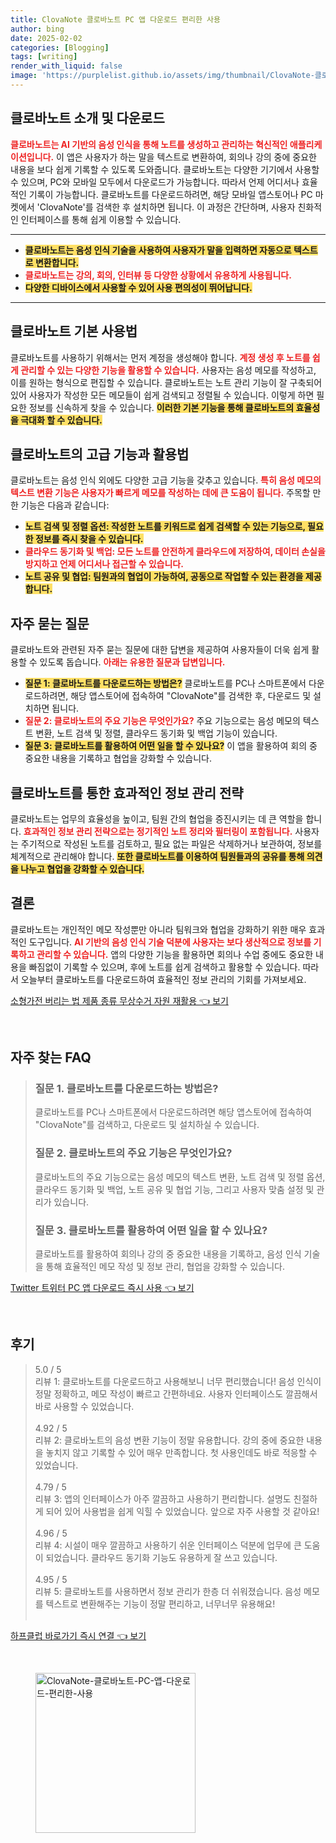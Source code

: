 ```yaml
---
title: ClovaNote 클로바노트 PC 앱 다운로드 편리한 사용
author: bing
date: 2025-02-02
categories: [Blogging]
tags: [writing]
render_with_liquid: false
image: 'https://purplelist.github.io/assets/img/thumbnail/ClovaNote-클로바노트-PC-앱-다운로드-편리한-사용.webp'
---
```



<h2 id='클로바노트_소개'>클로바노트 소개 및 다운로드</h2>

<p><b><span style="color: #ee2323;">클로바노트는 AI 기반의 음성 인식을 통해 노트를 생성하고 관리하는 혁신적인 애플리케이션입니다.</span></b> 이 앱은 사용자가 하는 말을 텍스트로 변환하여, 회의나 강의 중에 중요한 내용을 보다 쉽게 기록할 수 있도록 도와줍니다. 클로바노트는 다양한 기기에서 사용할 수 있으며, PC와 모바일 모두에서 다운로드가 가능합니다. 따라서 언제 어디서나 효율적인 기록이 가능합니다. 클로바노트를 다운로드하려면, 해당 모바일 앱스토어나 PC 마켓에서 'ClovaNote'를 검색한 후 설치하면 됩니다. 이 과정은 간단하며, 사용자 친화적인 인터페이스를 통해 쉽게 이용할 수 있습니다.</p>

<hr />

<ul>
    <li><b><span style="background-color: #ffe066;">클로바노트는 음성 인식 기술을 사용하여 사용자가 말을 입력하면 자동으로 텍스트로 변환합니다.</span></b></li>
    <li><b><span style="color: #ee2323;">클로바노트는 강의, 회의, 인터뷰 등 다양한 상황에서 유용하게 사용됩니다.</span></b></li>
    <li><b><span style="background-color: #ffe066;">다양한 디바이스에서 사용할 수 있어 사용 편의성이 뛰어납니다.</span></b></li>
</ul>

<hr />

<h2 id='클로바노트_기본_사용법'>클로바노트 기본 사용법</h2>

<p>클로바노트를 사용하기 위해서는 먼저 계정을 생성해야 합니다. <b><span style="color: #ee2323;">계정 생성 후 노트를 쉽게 관리할 수 있는 다양한 기능을 활용할 수 있습니다.</span></b> 사용자는 음성 메모를 작성하고, 이를 원하는 형식으로 편집할 수 있습니다. 클로바노트는 노트 관리 기능이 잘 구축되어 있어 사용자가 작성한 모든 메모들이 쉽게 검색되고 정렬될 수 있습니다. 이렇게 하면 필요한 정보를 신속하게 찾을 수 있습니다. <b><span style="background-color: #ffe066;">이러한 기본 기능을 통해 클로바노트의 효율성을 극대화 할 수 있습니다.</span></b></p>

<h2 id='클로바노트_고급_기능'>클로바노트의 고급 기능과 활용법</h2>

<p>클로바노트는 음성 인식 외에도 다양한 고급 기능을 갖추고 있습니다. <b><span style="color: #ee2323;">특히 음성 메모의 텍스트 변환 기능은 사용자가 빠르게 메모를 작성하는 데에 큰 도움이 됩니다.</span></b> 주목할 만한 기능은 다음과 같습니다:</p>

<ul>
    <li><b><span style="background-color: #ffe066;">노트 검색 및 정렬 옵션: 작성한 노트를 키워드로 쉽게 검색할 수 있는 기능으로, 필요한 정보를 즉시 찾을 수 있습니다.</span></b></li>
    <li><b><span style="color: #ee2323;">클라우드 동기화 및 백업: 모든 노트를 안전하게 클라우드에 저장하여, 데이터 손실을 방지하고 언제 어디서나 접근할 수 있습니다.</span></b></li>
    <li><b><span style="background-color: #ffe066;">노트 공유 및 협업: 팀원과의 협업이 가능하여, 공동으로 작업할 수 있는 환경을 제공합니다.</span></b></li>
</ul>

<h2 id='클로바노트_질문'>자주 묻는 질문</h2>

<p>클로바노트와 관련된 자주 묻는 질문에 대한 답변을 제공하여 사용자들이 더욱 쉽게 활용할 수 있도록 돕습니다. <b><span style="color: #ee2323;">아래는 유용한 질문과 답변입니다.</span></b></p>

<ul>
    <li><b><span style="background-color: #ffe066;">질문 1: 클로바노트를 다운로드하는 방법은?</span></b> 클로바노트를 PC나 스마트폰에서 다운로드하려면, 해당 앱스토어에 접속하여 "ClovaNote"를 검색한 후, 다운로드 및 설치하면 됩니다.</li>
    <li><b><span style="color: #ee2323;">질문 2: 클로바노트의 주요 기능은 무엇인가요?</span></b> 주요 기능으로는 음성 메모의 텍스트 변환, 노트 검색 및 정렬, 클라우드 동기화 및 백업 기능이 있습니다.</li>
    <li><b><span style="background-color: #ffe066;">질문 3: 클로바노트를 활용하여 어떤 일을 할 수 있나요?</span></b> 이 앱을 활용하여 회의 중 중요한 내용을 기록하고 협업을 강화할 수 있습니다.</li>
</ul>

<h2 id='클로바노트_효과'>클로바노트를 통한 효과적인 정보 관리 전략</h2>

<p>클로바노트는 업무의 효율성을 높이고, 팀원 간의 협업을 증진시키는 데 큰 역할을 합니다. <b><span style="color: #ee2323;">효과적인 정보 관리 전략으로는 정기적인 노트 정리와 필터링이 포함됩니다.</span></b> 사용자는 주기적으로 작성된 노트를 검토하고, 필요 없는 파일은 삭제하거나 보관하여, 정보를 체계적으로 관리해야 합니다. <b><span style="background-color: #ffe066;">또한 클로바노트를 이용하여 팀원들과의 공유를 통해 의견을 나누고 협업을 강화할 수 있습니다.</span></b></p>

<h2 id='클로바노트_결론'>결론</h2>

<p>클로바노트는 개인적인 메모 작성뿐만 아니라 팀워크와 협업을 강화하기 위한 매우 효과적인 도구입니다. <b><span style="color: #ee2323;">AI 기반의 음성 인식 기술 덕분에 사용자는 보다 생산적으로 정보를 기록하고 관리할 수 있습니다.</span></b> 앱의 다양한 기능을 활용하면 회의나 수업 중에도 중요한 내용을 빠짐없이 기록할 수 있으며, 후에 노트를 쉽게 검색하고 활용할 수 있습니다. 따라서 오늘부터 클로바노트를 다운로드하여 효율적인 정보 관리의 기회를 가져보세요.</p>


<p><a class="click-button" title="소형가전 버리는 법 제품 종류 무상수거 자원 재활용" href="https://purplelist.github.io/posts/%EC%86%8C%ED%98%95%EA%B0%80%EC%A0%84-%EB%B2%84%EB%A6%AC%EB%8A%94-%EB%B2%95-%EC%A0%9C%ED%92%88-%EC%A2%85%EB%A5%98-%EB%AC%B4%EC%83%81%EC%88%98%EA%B1%B0-%EC%9E%90%EC%9B%90-%EC%9E%AC%ED%99%9C%EC%9A%A9/" rel="dofollow">소형가전 버리는 법 제품 종류 무상수거 자원 재활용 👈 보기</a></p><br>
<h2 id='자주_찾는_FAQ'>자주 찾는 FAQ</h2>
<div itemscope="" itemtype="https://schema.org/FAQPage"> 
<blockquote> 
<div itemscope="" itemprop="mainEntity" itemtype="https://schema.org/Question"> 
<h3 itemprop="name">질문 1. 클로바노트를 다운로드하는 방법은?</h3> 
<div itemscope="" itemprop="acceptedAnswer" itemtype="https://schema.org/Answer"> 
<span itemprop="text"> 
<p>클로바노트를 PC나 스마트폰에서 다운로드하려면 해당 앱스토어에 접속하여 "ClovaNote"를 검색하고, 다운로드 및 설치하실 수 있습니다.</p> 
</span> 
</div> 
</div> 

<div itemscope="" itemprop="mainEntity" itemtype="https://schema.org/Question"> 
<h3 itemprop="name">질문 2. 클로바노트의 주요 기능은 무엇인가요?</h3> 
<div itemscope="" itemprop="acceptedAnswer" itemtype="https://schema.org/Answer"> 
<span itemprop="text"> 
<p>클로바노트의 주요 기능으로는 음성 메모의 텍스트 변환, 노트 검색 및 정렬 옵션, 클라우드 동기화 및 백업, 노트 공유 및 협업 기능, 그리고 사용자 맞춤 설정 및 관리가 있습니다.</p> 
</span> 
</div> 
</div> 

<div itemscope="" itemprop="mainEntity" itemtype="https://schema.org/Question"> 
<h3 itemprop="name">질문 3. 클로바노트를 활용하여 어떤 일을 할 수 있나요?</h3> 
<div itemscope="" itemprop="acceptedAnswer" itemtype="https://schema.org/Answer"> 
<span itemprop="text"> 
<p>클로바노트를 활용하여 회의나 강의 중 중요한 내용을 기록하고, 음성 인식 기술을 통해 효율적인 메모 작성 및 정보 관리, 협업을 강화할 수 있습니다.</p> 
</span> 
</div> 
</div> 

</blockquote> 
</div>
<p><a class="click-button" title="Twitter 트위터 PC 앱 다운로드 즉시 사용" href="https://purplelist.github.io/posts/Twitter-%ED%8A%B8%EC%9C%84%ED%84%B0-PC-%EC%95%B1-%EB%8B%A4%EC%9A%B4%EB%A1%9C%EB%93%9C-%EC%A6%89%EC%8B%9C-%EC%82%AC%EC%9A%A9/" rel="dofollow">Twitter 트위터 PC 앱 다운로드 즉시 사용 👈 보기</a></p><br>
<h2 id='후기'>후기</h2>
<div itemscope itemtype="https://schema.org/Product">
  <blockquote>
  <div itemprop="review" itemscope itemtype="https://schema.org/Review">
      <div itemprop="reviewRating" itemscope itemtype="https://schema.org/Rating"> <span itemprop="ratingValue">5.0</span> / <span itemprop="bestRating">5</span> </div>
      <span itemprop="reviewBody">리뷰 1: 클로바노트를 다운로드하고 사용해보니 너무 편리했습니다! 음성 인식이 정말 정확하고, 메모 작성이 빠르고 간편하네요. 사용자 인터페이스도 깔끔해서 바로 사용할 수 있었습니다.</span>
  </div>
  <br>
  <div itemprop="review" itemscope itemtype="https://schema.org/Review">
      <div itemprop="reviewRating" itemscope itemtype="https://schema.org/Rating"> <span itemprop="ratingValue">4.92</span> / <span itemprop="bestRating">5</span> </div>
      <span itemprop="reviewBody">리뷰 2: 클로바노트의 음성 변환 기능이 정말 유용합니다. 강의 중에 중요한 내용을 놓치지 않고 기록할 수 있어 매우 만족합니다. 첫 사용인데도 바로 적응할 수 있었습니다.</span>
  </div>
  <br>
  <div itemprop="review" itemscope itemtype="https://schema.org/Review">
      <div itemprop="reviewRating" itemscope itemtype="https://schema.org/Rating"> <span itemprop="ratingValue">4.79</span> / <span itemprop="bestRating">5</span> </div>
      <span itemprop="reviewBody">리뷰 3: 앱의 인터페이스가 아주 깔끔하고 사용하기 편리합니다. 설명도 친절하게 되어 있어 사용법을 쉽게 익힐 수 있었습니다. 앞으로 자주 사용할 것 같아요!</span>
  </div>
  <br>
  <div itemprop="review" itemscope itemtype="https://schema.org/Review">
      <div itemprop="reviewRating" itemscope itemtype="https://schema.org/Rating"> <span itemprop="ratingValue">4.96</span> / <span itemprop="bestRating">5</span> </div>
      <span itemprop="reviewBody">리뷰 4: 시설이 매우 깔끔하고 사용하기 쉬운 인터페이스 덕분에 업무에 큰 도움이 되었습니다. 클라우드 동기화 기능도 유용하게 잘 쓰고 있습니다.</span>
  </div>
  <br>
  <div itemprop="review" itemscope itemtype="https://schema.org/Review">
      <div itemprop="reviewRating" itemscope itemtype="https://schema.org/Rating"> <span itemprop="ratingValue">4.95</span> / <span itemprop="bestRating">5</span> </div>
      <span itemprop="reviewBody">리뷰 5: 클로바노트를 사용하면서 정보 관리가 한층 더 쉬워졌습니다. 음성 메모를 텍스트로 변환해주는 기능이 정말 편리하고, 너무너무 유용해요!</span>
  </div>
  <br>
  </blockquote>
</div>
<p><a class="click-button" title="하프클럽 바로가기 즉시 연결" href="https://purplelist.github.io/posts/%ED%95%98%ED%94%84%ED%81%B4%EB%9F%BD-%EB%B0%94%EB%A1%9C%EA%B0%80%EA%B8%B0-%EC%A6%89%EC%8B%9C-%EC%97%B0%EA%B2%B0/" rel="dofollow">하프클럽 바로가기 즉시 연결 👈 보기</a></p><br>
<figure class="image"><img src="https://purplelist.github.io/assets/img/thumbnail/ClovaNote-클로바노트-PC-앱-다운로드-편리한-사용.webp" alt="ClovaNote-클로바노트-PC-앱-다운로드-편리한-사용" width="256" height="256"></figure>